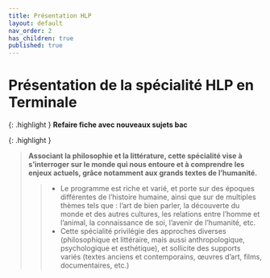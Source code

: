 ```yaml
---
title: Présentation HLP
layout: default
nav_order: 2
has_children: true
published: true
---
```

# Présentation de la spécialité HLP en Terminale

{: .highlight }
**Refaire fiche avec nouveaux sujets bac**

{: .highlight }
>**Associant la philosophie et la littérature, cette spécialité vise à s’interroger sur le
monde qui nous entoure et à comprendre les enjeux actuels, grâce notamment aux
grands textes de l’humanité.**
>> - Le programme est riche et varié, et porte sur des époques différentes de l’histoire
humaine, ainsi que sur de multiples thèmes tels que : l’art de bien parler, la
découverte du monde et des autres cultures, les relations entre l’homme et l’animal,
la connaissance de soi, l’avenir de l’humanité, etc.
>> - Cette spécialité privilégie des approches diverses (philosophique et littéraire, mais
aussi anthropologique, psychologique et esthétique), et sollicite des supports variés
(textes anciens et contemporains, œuvres d’art, films, documentaires, etc.)
